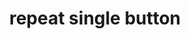 ---
layout: symbols
title: repeat single button
emoji: repeat_single_button
permalink: 🔂.html
image: assets/img/3moji/repeat_single_button.png
---
